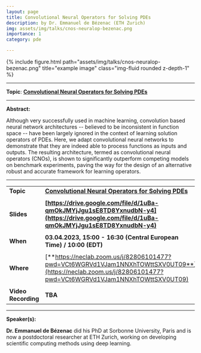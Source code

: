 ```yaml
---
layout: page
title: Convolutional Neural Operators for Solving PDEs
description: by Dr. Emmanuel de Bézenac (ETH Zurich)
img: assets/img/talks/cnos-neuralop-bezenac.png
importance: 1
category: pde

---
```




<div class="row">
    <div class="col-sm mt-3 mt-md-0">
        {% include figure.html path="assets/img/talks/cnos-neuralop-bezenac.png" title="example image" class="img-fluid rounded z-depth-1" %}
    </div>
</div>
<hr>

**Topic**:  **[Convolutional Neural Operators for Solving PDEs](https://arxiv.org/abs/2302.01178)**


<hr>

**Abstract:**  

Although very successfully used in machine learning, convolution based neural network architectures -- believed to be inconsistent in function space -- have been largely ignored in the context of learning solution operators of PDEs. Here, we adapt convolutional neural networks to demonstrate that they are indeed able to process functions as inputs and outputs. The resulting architecture, termed as convolutional neural operators (CNOs), is shown to significantly outperform competing models on benchmark experiments, paving the way for the design of an alternative robust and accurate framework for learning operators.

<hr>


|                     |                                                              |
| ------------------- | ------------------------------------------------------------ |
| **Topic**           | **[Convolutional Neural Operators for Solving PDEs](https://arxiv.org/abs/2302.01178)** |
|                     |                                                              |
| **Slides**          | **[https://drive.google.com/file/d/1uBa-qmOkJMYjJgu1sE8TD8YxnudbN-y4](https://drive.google.com/file/d/1uBa-qmOkJMYjJgu1sE8TD8YxnudbN-y4)** |
|                     |                                                              |
| **When**            | **03.04.2023, 15:00 - 16:30 (Central European Time) / 10:00 (EDT)** |
|                     |                                                              |
| **Where**           | [**https://neclab.zoom.us/j/82806101477?pwd=VCt6WGRVd1VJam1NNXhTOWttSXV0UT09**](https://neclab.zoom.us/j/82806101477?pwd=VCt6WGRVd1VJam1NNXhTOWttSXV0UT09) |
|                     |                                                              |
| **Video Recording** | **TBA**                                                      |


<hr>

**Speaker(s):**

**Dr. Emmanuel de Bézenac** did his PhD at Sorbonne University, Paris and is now a postdoctoral researcher at ETH Zurich, working on developing scientific computing methods using deep learning.

